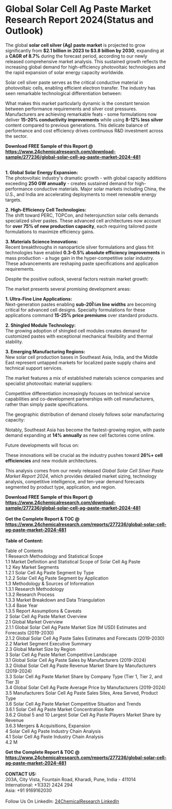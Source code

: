 <h1>Global Solar Cell Ag Paste Market Research Report 2024(Status and Outlook)</h1><p>The global <strong>solar cell silver (Ag) paste market</strong> is projected to grow significantly from <strong>$2.1 billion in 2023 to $3.8 billion by 2030</strong>, expanding at a <strong>CAGR of 8.7%</strong> during the forecast period, according to our newly released comprehensive market analysis. This sustained growth reflects the increasing global demand for high-efficiency photovoltaic technologies and the rapid expansion of solar energy capacity worldwide.</p><p>Solar cell silver paste serves as the critical conductive material in photovoltaic cells, enabling efficient electron transfer. The industry has seen remarkable technological differentiation between:</p><p>What makes this market particularly dynamic is the constant tension between performance requirements and silver cost pressures. Manufacturers are achieving remarkable feats - some formulations now deliver <strong>15-20% conductivity improvements</strong> while using <strong>8-12% less silver</strong> content compared to previous generations. This delicate balance of performance and cost efficiency drives continuous R&amp;D investment across the sector.</p><div><b>Download FREE Sample of this Report @ 
            <a href="https://www.24chemicalresearch.com/download-sample/277236/global-solar-cell-ag-paste-market-2024-481">
            https://www.24chemicalresearch.com/download-sample/277236/global-solar-cell-ag-paste-market-2024-481</a></b></div><br><p><strong>1. Global Solar Energy Expansion:</strong><br>
The photovoltaic industry's dramatic growth - with global capacity additions exceeding <strong>250 GW annually</strong> - creates sustained demand for high-performance conductive materials. Major solar markets including China, the U.S., and India are accelerating deployments to meet renewable energy targets.</p><p><strong>2. High-Efficiency Cell Technologies:</strong><br>
The shift toward PERC, TOPCon, and heterojunction solar cells demands specialized silver pastes. These advanced cell architectures now account for <strong>over 75% of new production capacity</strong>, each requiring tailored paste formulations to maximize efficiency gains.</p><p><strong>3. Materials Science Innovations:</strong><br>
Recent breakthroughs in nanoparticle silver formulations and glass frit technologies have enabled <strong>0.3-0.5% absolute efficiency improvements</strong> in mass production - a huge gain in the hyper-competitive solar industry. These advancements are reshaping paste specifications and application requirements.</p><p>Despite the positive outlook, several factors restrain market growth:</p><p>The market presents several promising development areas:</p><p><strong>1. Ultra-Fine Line Applications:</strong><br>
Next-generation pastes enabling <strong>sub-20Î¼m line widths</strong> are becoming critical for advanced cell designs. Specialty formulations for these applications command <strong>15-25% price premiums</strong> over standard products.</p><p><strong>2. Shingled Module Technology:</strong><br>
The growing adoption of shingled cell modules creates demand for customized pastes with exceptional mechanical flexibility and thermal stability.</p><p><strong>3. Emerging Manufacturing Regions:</strong><br>
New solar cell production bases in Southeast Asia, India, and the Middle East represent untapped markets for localized paste supply chains and technical support services.</p><p>The market features a mix of established materials science companies and specialist photovoltaic material suppliers:</p><p>Competitive differentiation increasingly focuses on technical service capabilities and co-development partnerships with cell manufacturers, rather than simply paste specifications.</p><p>The geographic distribution of demand closely follows solar manufacturing capacity:</p><p>Notably, Southeast Asia has become the fastest-growing region, with paste demand expanding at <strong>14% annually</strong> as new cell factories come online.</p><p>Future developments will focus on:</p><p>These innovations will be crucial as the industry pushes toward <strong>26%+ cell efficiencies</strong> and new module architectures.</p><p>This analysis comes from our newly released <em>Global Solar Cell Silver Paste Market Report 2024</em>, which provides detailed market sizing, technology analysis, competitive intelligence, and ten-year demand forecasts segmented by product type, application, and region.</p><div><b>Download FREE Sample of this Report @ 
            <a href="https://www.24chemicalresearch.com/download-sample/277236/global-solar-cell-ag-paste-market-2024-481">
            https://www.24chemicalresearch.com/download-sample/277236/global-solar-cell-ag-paste-market-2024-481</a></b></div><br><div><b>Get the Complete Report & TOC @ 
            <a href="https://www.24chemicalresearch.com/reports/277236/global-solar-cell-ag-paste-market-2024-481">
            https://www.24chemicalresearch.com/reports/277236/global-solar-cell-ag-paste-market-2024-481</a></b></div><br>
            <b>Table of Content:</b><p>Table of Contents<br />
1 Research Methodology and Statistical Scope<br />
1.1 Market Definition and Statistical Scope of Solar Cell Ag Paste<br />
1.2 Key Market Segments<br />
1.2.1 Solar Cell Ag Paste Segment by Type<br />
1.2.2 Solar Cell Ag Paste Segment by Application<br />
1.3 Methodology & Sources of Information<br />
1.3.1 Research Methodology<br />
1.3.2 Research Process<br />
1.3.3 Market Breakdown and Data Triangulation<br />
1.3.4 Base Year<br />
1.3.5 Report Assumptions & Caveats<br />
2 Solar Cell Ag Paste Market Overview<br />
2.1 Global Market Overview<br />
2.1.1 Global Solar Cell Ag Paste Market Size (M USD) Estimates and Forecasts (2019-2030)<br />
2.1.2 Global Solar Cell Ag Paste Sales Estimates and Forecasts (2019-2030)<br />
2.2 Market Segment Executive Summary<br />
2.3 Global Market Size by Region<br />
3 Solar Cell Ag Paste Market Competitive Landscape<br />
3.1 Global Solar Cell Ag Paste Sales by Manufacturers (2019-2024)<br />
3.2 Global Solar Cell Ag Paste Revenue Market Share by Manufacturers (2019-2024)<br />
3.3 Solar Cell Ag Paste Market Share by Company Type (Tier 1, Tier 2, and Tier 3)<br />
3.4 Global Solar Cell Ag Paste Average Price by Manufacturers (2019-2024)<br />
3.5 Manufacturers Solar Cell Ag Paste Sales Sites, Area Served, Product Type<br />
3.6 Solar Cell Ag Paste Market Competitive Situation and Trends<br />
3.6.1 Solar Cell Ag Paste Market Concentration Rate<br />
3.6.2 Global 5 and 10 Largest Solar Cell Ag Paste Players Market Share by Revenue<br />
3.6.3 Mergers & Acquisitions, Expansion<br />
4 Solar Cell Ag Paste Industry Chain Analysis<br />
4.1 Solar Cell Ag Paste Industry Chain Analysis<br />
4.2 M</p><div><b>Get the Complete Report & TOC @ 
            <a href="https://www.24chemicalresearch.com/reports/277236/global-solar-cell-ag-paste-market-2024-481">
            https://www.24chemicalresearch.com/reports/277236/global-solar-cell-ag-paste-market-2024-481</a></b></div><br><b>CONTACT US:</b><br>
            203A, City Vista, Fountain Road, Kharadi, Pune, India - 411014<br>
            International: +1(332) 2424 294<br>
            Asia: +91 9169162030 <br><br>
            Follow Us On LinkedIn: <a href="https://www.linkedin.com/company/24chemicalresearch/">24ChemicalResearch LinkedIn</a>